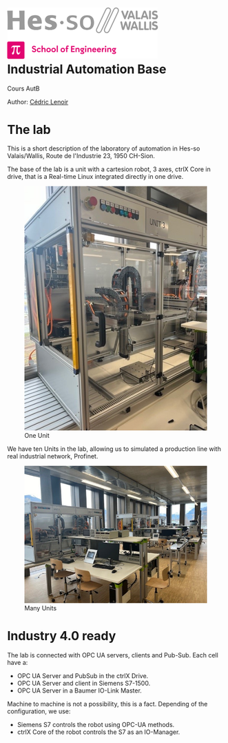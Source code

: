 <h1 align="left">
  <br>
  <img src="./img/hei-en.png" alt="HEI-Vs Logo" width="350">
  <br>
  Industrial Automation Base
  <br>
</h1>

Cours AutB

Author: [Cédric Lenoir](mailto:cedric.lenoir@hevs.ch)

# The lab

This is a short description of the laboratory of automation in Hes-so Valais/Wallis, Route de l'Industrie 23, 1950 CH-Sion.

The base of the lab is a unit with a cartesion robot, 3 axes, ctrlX Core in drive, that is a Real-time Linux integrated directly in one drive.

<figure>
    <img src="./img/OneUnit.jpg"
         alt="Image Lost One Unit">
    <figcaption>One Unit</figcaption>
</figure>

We have ten Units in the lab, allowing us to simulated a production line with real industrial network, Profinet.

<figure>
    <img src="./img/ManyUnits.jpg"
         alt="Image Lost Many Units">
    <figcaption>Many Units</figcaption>
</figure>

# Industry 4.0 ready
The lab is connected with OPC UA servers, clients and Pub-Sub.
Each cell have a:
-   OPC UA Server and PubSub in the ctrlX Drive.
-   OPC UA Server and client in Siemens S7-1500.
-   OPC UA Server in a Baumer IO-Link Master.

Machine to machine is not a possibility, this is a fact. Depending of the configuration, we use:
- Siemens S7 controls the robot using OPC-UA methods.
- ctrlX Core of the robot controls the S7 as an IO-Manager.
